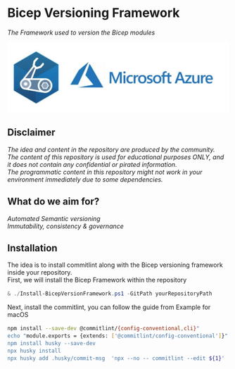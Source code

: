 # Bicep Versioning Framework
*The Framework used to version the Bicep modules*

![Bicep](.img/bicep.jpeg)  

## Disclaimer  
*The idea and content in the repository are produced by the community.*  
*The content of this repository is used for educational purposes ONLY, and it does not contain any confidential or pirated information.*  
*The programmatic content in this repository might not work in your environment immediately due to some dependencies.*

## What do we aim for?
*Automated Semantic versioning*  
*Immutability, consistency & governance*  

## Installation
The idea is to install commitlint along with the Bicep versioning framework inside your repository.  
First, we will install the Bicep Framework within the repository
```powershell
& ./Install-BicepVersionFramework.ps1 -GitPath yourRepositoryPath
```
Next, install the commitlint, you can follow the guide from
Example for macOS
```bash
npm install --save-dev @commitlint/{config-conventional,cli}"
echo "module.exports = {extends: ['@commitlint/config-conventional']}" > commitlint.config.js
npm install husky --save-dev
npx husky install
npx husky add .husky/commit-msg  'npx --no -- commitlint --edit ${1}'
```

